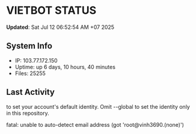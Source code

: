 # VIETBOT STATUS
**Updated**: Sat Jul 12 06:52:54 AM +07 2025

## System Info
- IP: 103.77.172.150
- Uptime: up 6 days, 10 hours, 40 minutes
- Files: 25255

## Last Activity

to set your account's default identity.
Omit --global to set the identity only in this repository.

fatal: unable to auto-detect email address (got 'root@vinh3690.(none)')

